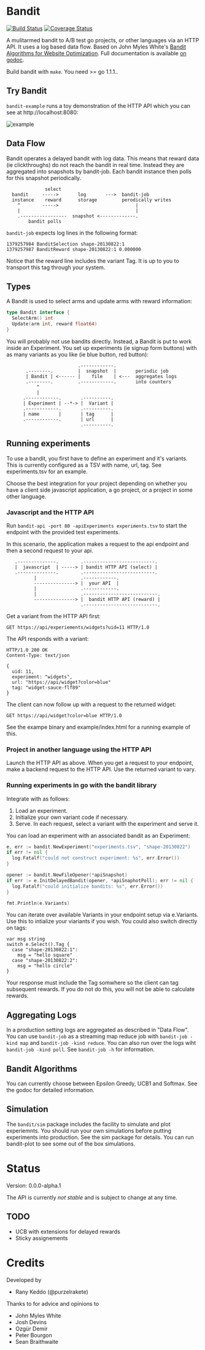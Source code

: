 # Bandit

[![Build Status](https://travis-ci.org/purzelrakete/bandit.png?branch=master)](https://travis-ci.org/purzelrakete/bandit)
[![Coverage Status](https://coveralls.io/repos/purzelrakete/bandit/badge.png)](https://coveralls.io/r/purzelrakete/bandit)

A mulitarmed bandit to A/B test go projects, or other languages via an HTTP
API. It uses a log based data flow. Based on John Myles White's [Bandit
Algorithms for Website
Optimization](http://shop.oreilly.com/product/0636920027393.do). Full
documentation is available [on
godoc](http://godoc.org/github.com/purzelrakete/bandit).

Build bandit with `make`. You need >= go 1.1.1..

## Try Bandit

`bandit-example` runs a toy demonstration of the HTTP API which you can see at
http://localhost:8080:

![example](http://goo.gl/oaCF3o)

## Data Flow

Bandit operates a delayed bandit with log data. This means that reward data
(ie clickthroughs) do not reach the bandit in real time. Instead they are
aggregated into snapshots by bandit-job. Each bandit instance then polls for
this snapshot periodically.

```
              select
  bandit     ----->       log       --->  bandit-job
  instance    reward      storage         perodically writes
    ^        ----->                            |
    |                                          |
    .-----------------  snapshot <-------------.
        bandit polls
```

`bandit-job` expects log lines in the following format:

```
1379257984 BanditSelection shape-20130822:1
1379257987 BanditReward shape-20130822:1 0.000000
```

Notice that the reward line includes the variant Tag. It is up to you to
transport this tag through your system.

## Types

A Bandit is used to select arms and update arms with reward information:

```go
type Bandit interface {
  SelectArm() int
  Update(arm int, reward float64)
}
```

You will probably not use bandits directly. Instead, a Bandit is put to work
inside an Experiment. You set up experiments (ie signup form buttons) with as
many variants as you like (ie blue button, red button):

```
                          .------------.
       .--------.         |  snapshot  |       periodic job
       | Bandit | <------ |    file    | <---  aggregates logs
       .--------.         .------------.       into counters
           ^
           |
      .------------.       .----------.
      | Experiment | --*-> |  Variant |
      .------------.       .----------.
      | name       |       | tag      |
      .------------.       | url      |
                           .----------.
```

## Running experiments

To use a bandit, you first have to define an experiment and it's variants.
This is currently configured as a TSV with name, url, tag. See experiments.tsv
for an example.

Choose the best integration for your project depending on whether you have
a client side javascript application, a go project, or a project in some other
language.

### Javascript and the HTTP API

Run `bandit-api -port 80 -apiExperiments experiments.tsv` to start the
endpoint with the provided test experiments.

In this scenario, the application makes a request to the api endpoint and
then a second request to your api.

```
   .--------------.        .--------------------------.
   |  javascript  | -----> | bandit HTTP API (select) |
   .--------------.        .--------------------------.
          |                .------------.
          ---------------> |  your API  |
          |                .------------.
          |                .---------------------------.
          ---------------> |  bandit HTTP API (reward) |
                           .---------------------------.
```

Get a variant from the HTTP API first:

    GET https://api/experiements/widgets?uid=11 HTTP/1.0

The API responds with a variant:

    HTTP/1.0 200 OK
    Content-Type: text/json

    {
      uid: 11,
      experiment: "widgets",
      url: "https://api/widget?color=blue"
      tag: "widget-sauce-flf89"
    }

The client can now follow up with a request to the returned widget:

    GET https://api/widget?color=blue HTTP/1.0

See the exampe binary and example/index.html for a running example of this.

### Project in another language using the HTTP API

Launch the HTTP API as above. When you get a request to your endpoint, make
a backend request to the HTTP API. Use the returned variant to vary.

### Running experiments in go with the bandit library

Integrate with as follows:

1. Load an experiment.
2. Initialize your own variant code if necessary.
3. Serve. In each request, select a variant with the experiment and serve it.

You can load an experiment with an associated bandit as an Experiment:

```go
e, err := bandit.NewExperiment("experiments.tsv", "shape-20130822")
if err != nil {
  log.Fatalf("could not construct experiment: %s", err.Error())
}

opener := bandit.NewFileOpener(*apiSnapshot)
if err := e.InitDelayedBandit(opener, *apiSnaphotPoll); err != nil {
  log.Fatalf("could initialize bandits: %s", err.Error())
}

fmt.Println(e.Variants)
```

You can iterate over available Variants in your endpoint setup via e.Variants.
Use this to intialize your viariants if you wish. You could also switch
directly on tags:

```
var msg string
switch e.Select().Tag {
  case "shape-20130822:1":
    msg = "hello square"
  case "shape-20130822:2":
    msg = "hello circle"
}
```

Your response must include the Tag somwhere so the client can tag subsequent
rewards. If you do not do this, you will not be able to calculate rewards.

## Aggregating Logs

In a production setting logs are aggregated as described in "Data Flow". You
can use `bandit-job` as a streaming map reduce job with `bandit-job -kind map`
and `bandit-job -kind reduce`. You can also run over the logs wiht `bandit-job
-kind poll`. See `bandit-job -h` for information.

## Bandit Algorithms

You can currently choose between Epsilon Greedy, UCB1 and Softmax. See the
godoc for detailed information.

## Simulation

The `bandit/sim` package includes the facility to simulate and plot
experiemnts. You should run your own simulations before putting experiments
into production. See the sim package for details. You can run bandit-plot
to see some out of the box simulations.

# Status

Version: 0.0.0-alpha.1

The API is currently *not stable* and is subject to change at any time.

## TODO

- UCB with extensions for delayed rewards
- Sticky assignements

# Credits

Developed by

- Rany Keddo (@purzelrakete)

Thanks to for advice and opinions to

- John Myles White
- Josh Devins
- Ozgür Demir
- Peter Bourgon
- Sean Braithwaite

[1]: http://dl.acm.org/citation.cfm?id=1677012" "Explore/Exploit Schemes for Web Content Optimzation"
